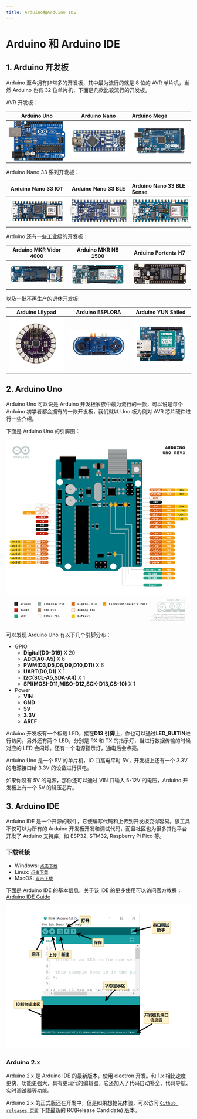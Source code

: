 ```yaml
---
title: Arduino和Arduino IDE
---
```


# Arduino 和 Arduino IDE

## 1. Arduino 开发板

Arduino 至今拥有非常多的开发板，其中最为流行的就是 8 位的 AVR 单片机，当然 Arduino 也有 32 位单片机，下面是几款比较流行的开发板。

AVR 开发板：

|           Arduino Uno            |           Arduino Nano            | Arduino Mega                      |
| :------------------------------: | :-------------------------------: | :-------------------------------- |
| ![Arduino Uno](./images/1-1.png) | ![Arduino Nano](./images/1-2.png) | ![Arduino Mega](./images/1-3.png) |

Arduino Nano 33 系列开发板：

|           Arduino Nano 33 IOT            |           Arduino Nano 33 BLE            | Arduino Nano 33 BLE Sense                      |
| :--------------------------------------: | :--------------------------------------: | :--------------------------------------------- |
| ![Arduino Nano 33 IOT](./images/1-4.png) | ![Arduino Nano 33 BLE](./images/1-5.png) | ![Arduino Nano 33 BLE Sense](./images/1-6.png) |

Arduino 还有一些工业级的开发板：

|            Arduino MKR Vidor 4000            |            Arduino MKR NB 1500            |            Arduino Portenta H7            |
| :------------------------------------------: | :---------------------------------------: | :---------------------------------------: |
| ![Arduino MKR Vidor 4000](./images/1-11.png) | ![Arduino MKR NB 1500](./images/1-12.png) | ![Arduino Portenta H7](./images/1-13.png) |

以及一批不再生产的退休开发板:

|           Arduino Lilypad            |           Arduino ESPLORA            |            Arduino YUN Shiled            |
| :----------------------------------: | :----------------------------------: | :--------------------------------------: |
| ![Arduino Lilypad](./images/1-7.png) | ![Arduino ESPLORA](./images/1-8.png) | ![Arduino YUN Shield](./images/1-14.png) |

## 2. Arduino Uno

Arduino Uno 可以说是 Arduino 开发板家族中最为流行的一款，可以说是每个 Arduino 初学者都会拥有的一款开发板，我们就以 Uno 板为例对 AVR 芯片硬件进行一些介绍。

下面是 Arduino Uno 的引脚图：

![Arduino引脚图](./images/1-9.png)

可以发现 Arduino Uno 有以下几个引脚分布：

- GPIO
  - **Digital(D0-D19)** X 20
  - **ADC(A0-A5)** X 6
  - **PWM(D3,D5,D6,D9,D10,D11)** X 6
  - **UART(D0,D1)** X 1
  - **I2C(SCL-A5,SDA-A4)** X 1
  - **SPI(MOSI-D11,MISO-D12,SCK-D13,CS-10)** X 1
- Power
  - **VIN**
  - **GND**
  - **5V**
  - **3.3V**
  - **AREF**

Arduino 开发板有一个板载 LED，接在**D13 引脚**上，你也可以通过**LED_BUITIN**进行访问。另外还有两个 LED，分别是 RX 和 TX 的指示灯，当进行数据传输的时候对应的 LED 会闪烁。还有一个电源指示灯，通电后会点亮。

Arduino Uno 是一个 5V 的单片机，IO 口高电平时 5V，开发板上还有一个 3.3V 的电源接口给 3.3V 的设备进行供电。

如果你没有 5V 的电源，那你还可以通过 VIN 口输入 5-12V 的电压，Arduino 开发板上有一个 5V 的降压芯片。

## 3. Arduino IDE

Arduino IDE 是一个开源的软件，它使编写代码和上传到开发板变得容易。该工具不仅可以为所有的 Arduino 开发板开发和调试代码，而且社区也为很多其他平台开发了 Arduino 支持库，如 ESP32, STM32, Raspberry Pi Pico 等。

### 下载链接

- Windows: [`点击下载`](https://downloads.arduino.cc/arduino-1.8.19-windows.exe)
- Linux: [`点击下载`](https://downloads.arduino.cc/arduino-1.8.19-linux64.tar.xz)
- MacOS: [`点击下载`](https://downloads.arduino.cc/arduino-1.8.19-macosx.zip)

下面是 Arduino IDE 的基本信息，关于该 IDE 的更多使用可以访问官方教程：[Arduino IDE Guide](https://www.arduino.cc/en/Guide)

![Arduino IDE](./images/1-10.png)

### Arduino 2.x

Arduino 2.x 是 Arduino IDE 的最新版本，使用 electron 开发。和 1.x 相比速度更快，功能更强大，具有更现代的编辑器，它还加入了代码自动补全、代码导航、实时调试器等功能。

Arduino 2.x 的正式版还在开发中，但是如果想抢先体验，可以访问 [`Github releases 页面`](https://github.com/arduino/arduino-ide/releases) 下载最新的 RC(Release Candidate) 版本。
